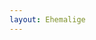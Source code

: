 ```yaml
---
layout: Ehemalige
---
```


<script type="text/javascript">
    ajaxload('/Ehemalige/Verein/');
</script>

